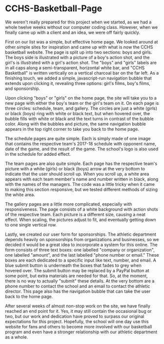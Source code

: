 # CCHS-Basketball-Page
We weren't really prepared for this project when we started, as we had a whole twelve weeks without our computer coding class. However, when we finally came up with a client and an idea, we were off fairly quickly. 

First on our list was a simple, but effective home page. We looked around at other simple sites for inspiration and came up with what is now the CCHS basketball website. The page is split up into two sections: boys and girls. The boys side is illustrated with a picture of a boy's action shot, and the girl's is illustrated with a girl's action shot. The "boys" and "girls" labels are in all caps along a semi-transparent, horizontal white bar, and "CCHS Basketball" is written vertically on a vertical charcoal bar on the far left. As a finishing touch, we added a simple, javascript-run navigation bubble that extends upon clicking it, revealing three options: girl's films, boy's films, and sponsorship.

Upon clicking "boys" or "girls" on the home page, the site will take you to a new page with either the boy's team or the girl's team on it. On each page is three circles: schedule, team, and gallery. The circles are just a white (girls) or black (boys) ring with white or black text, but when hovered over, the bubble fills with white or black and the text turns in contrast of the bubble color. Along with the bubbles and picture, the same navigation bubble appears in the top right corner to take you back to the home page.

The schedule pages are quite simple. Each is simply made of one image that contains the respective team's 2017-18 schedule with opponent name, date of the game, and the result of the game. The school's logo is also used in the schedule for added effect.

The team pages are also quite simple. Each page has the respective team's picture with a white (girls) or black (boys) arrow at the very bottom to indicate that the user should scroll up. When you scroll up, a white area appears with each team member's name and number written in black, along with the names of the managers. The code was a little tricky when it came to making this section responsive, but we tested different methods of sizing the white area.

The gallery pages are a little more complicated, especially with responsiveness. The page consists of a white background with action shots of the respective team. Each picture is a different size, causing a neat effect. When scaling, the pictures adjust to fit, and eventually getting down to one single vertical row.

Lastly, we created our user form for sponsorships. The athletic department depends heavily on sponsorships from organizations and businesses, so we decided it would be a great idea to incorporate a system for this online. The form consists of three text boxes: one labelled "company or organization", one labelled "amount", and the last labelled "phone number or email." These boxes are each dedicated to a specific input like text, number, and email. A blue submit button is underneath the boxes that fades to grey when hovered over. The submit button may be replaced by a PayPal button at some point, but extra materials are needed for that. So, at the moment, there is no way to actually "submit" these details. At the very bottom are a phone number to contact the school and an email to contact the athletic director. This page also has the navigation bubble that can take the user back to the home page.

After several weeks of almost non-stop work on the site, we have finally reached an end point for it. Yes, it may still contain the occasional bug or two, but our work and dedication have proved to surpass our original expectations for this project. Hopefully, the school will one day use this website for fans and others to become more involved with our basketball program and even have a stronger relationship with our athletic department as a whole.
